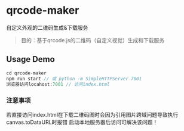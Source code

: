 # qrcode-maker
自定义外观的二维码生成&下载服务

> 目的：基于qrcode.js的二维码（自定义视觉）生成和下载服务

## Usage Demo

``` javascript
cd qrcode-maker
npm run start // 或 python -m SimpleHTTPServer 7001
浏览器访问locahost:7001 // 访问index.html
```

### 注意事项
若直接访问index.html在下载二维码图时会因为引用图片跨域问题导致执行canvas.toDataURL时报错
启动本地服务器后访问可解决该问题！